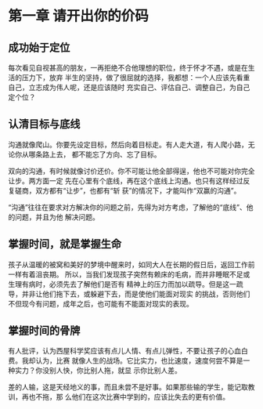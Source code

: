 # 第一章 请开出你的价码

## 成功始于定位

每次看见自视甚高的朋友，一再拒绝不合他理想的职位，终于怀才不遇，或是在生活的压力下，放弃
半生的坚持，做了很屈就的选择，我都想：一个人应该先看重自己，立志成为伟人呢，还是应该随时
充实自己、评估自己、调整自己，为自己定个位？

## 认清目标与底线

沟通就像爬山。你要先设定目标，然后向着目标走。有人走大道，有人爬小路，无论你从哪条路上去，
都不能忘了方向、忘了目标。

双向的沟通，有时候就像讨价还价。你不可能让他全部得逞，他也不可能对你完全让步。两方面一定
先在心里有个底线，再在这个底线上沟通。也只有这样经过反复磋商，双方都有“让步”，也都有“斩
获”的情况下，才能叫作“双赢的沟通”。

“沟通”往往在要求对方解决你的问题之前，先得为对方考虑，了解他的“底线”、他的问题，并且为他
解决问题。

## 掌握时间，就是掌握生命

孩子从温暖的被窝和美好的梦境中醒来时，如同大人在长期的假日后，返回工作前一样有着沮丧期。
所以，当我们发现孩子突然有赖床的毛病，而并非睡眠不足或生理有病时，必须先去了解他们是否有
精神上的压力而加以疏导。但是这一疏导，并非让他们拖下去，或躲避下去，而是使他们能面对现实
的挑战，否则他们不但现今有问题，成年之后，也可能有不能面对现实的表现。

## 掌握时间的骨牌

有人批评，认为西屋科学奖应该有点儿人情、有点儿弹性，不要让孩子的心血白费。我却认为，比赛
就像人生的战场。它比实力，也比速度，速度何尝不算是一种实力？你没别人快，你比别人拖，就显
示你比别人差。

差的人输，这是天经地义的事，而且未尝不是好事。如果那些输的学生，能记取教训，再也不拖，那
么他们在这次比赛中学到的，应该比失去的更有价值。
